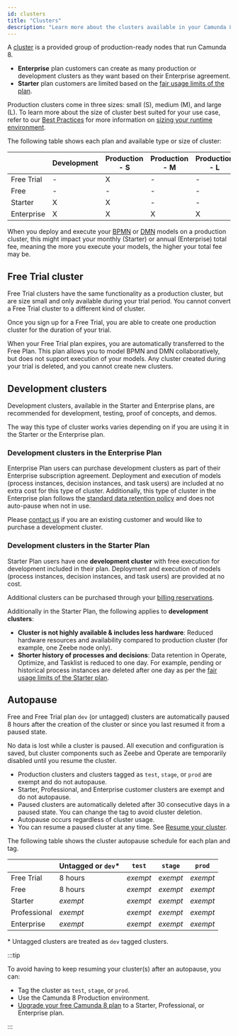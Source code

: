 ```yaml
---
id: clusters
title: "Clusters"
description: "Learn more about the clusters available in your Camunda 8 plan."
---
```


A [cluster](../../guides/create-cluster.md) is a provided group of production-ready nodes that run Camunda 8.

- **Enterprise** plan customers can create as many production or development clusters as they want based on their Enterprise agreement.
- **Starter** plan customers are limited based on the [fair usage limits of the plan](https://camunda.com/legal/fair-usage-limits-for-starter-plan/).

Production clusters come in three sizes: small (S), medium (M), and large (L). To learn more about the size of cluster best suited for your use case, refer to our [Best Practices](/components/best-practices/best-practices-overview.md) for more information on [sizing your runtime environment](/components/best-practices/architecture/sizing-your-environment.md#sizing-your-runtime-environment).

The following table shows each plan and available type or size of cluster:

|            | Development | Production - S | Production - M | Production - L |
| ---------- | ----------- | -------------- | -------------- | -------------- |
| Free Trial | \-          | X              | \-             | \-             |
| Free       | \-          | \-             | \-             | \-             |
| Starter    | X           | X              | \-             | \-             |
| Enterprise | X           | X              | X              | X              |

When you deploy and execute your [BPMN](/components/modeler/bpmn/bpmn.md) or [DMN](/components/modeler/dmn/dmn.md) models on a production cluster, this might impact your monthly (Starter) or annual (Enterprise) total fee, meaning the more you execute your models, the higher your total fee may be.

## Free Trial cluster

Free Trial clusters have the same functionality as a production cluster, but are size small and only available during your trial period. You cannot convert a Free Trial cluster to a different kind of cluster.

Once you sign up for a Free Trial, you are able to create one production cluster for the duration of your trial.

When your Free Trial plan expires, you are automatically transferred to the Free Plan. This plan allows you to model BPMN and DMN collaboratively, but does not support execution of your models. Any cluster created during your trial is deleted, and you cannot create new clusters.

## Development clusters

Development clusters, available in the Starter and Enterprise plans, are recommended for development, testing, proof of concepts, and demos.

The way this type of cluster works varies depending on if you are using it in the Starter or the Enterprise plan.

### Development clusters in the Enterprise Plan

Enterprise Plan users can purchase development clusters as part of their Enterprise subscription agreement. Deployment and execution of models (process instances, decision instances, and task users) are included at no extra cost for this type of cluster. Additionally, this type of cluster in the Enterprise plan follows the [standard data retention policy](/components/concepts/data-retention.md) and does not auto-pause when not in use.

Please [contact us](https://camunda.com/contact/) if you are an existing customer and would like to purchase a development cluster.

### Development clusters in the Starter Plan

Starter Plan users have one **development cluster** with free execution for development included in their plan. Deployment and execution of models (process instances, decision instances, and task users) are provided at no cost.

Additional clusters can be purchased through your [billing reservations](/components/console/manage-plan/update-billing-reservations.md).

Additionally in the Starter Plan, the following applies to **development clusters**:

- **Cluster is not highly available & includes less hardware**: Reduced hardware resources and availability compared to production cluster (for example, one Zeebe node only).
- **Shorter history of processes and decisions**: Data retention in Operate, Optimize, and Tasklist is reduced to one day. For example, pending or historical process instances are deleted after one day as per the [fair usage limits of the Starter plan](https://camunda.com/legal/fair-usage-limits-for-starter-plan/).

## Autopause

Free and Free Trial plan `dev` (or untagged) clusters are automatically paused 8 hours after the creation of the cluster or since you last resumed it from a paused state.

No data is lost while a cluster is paused. All execution and configuration is saved, but cluster components such as Zeebe and Operate are temporarily disabled until you resume the cluster.

- Production clusters and clusters tagged as `test`, `stage`, or `prod` are exempt and do not autopause.
- Starter, Professional, and Enterprise customer clusters are exempt and do not autopause.
- Paused clusters are automatically deleted after 30 consecutive days in a paused state. You can change the tag to avoid cluster deletion.
- Autopause occurs regardless of cluster usage.
- You can resume a paused cluster at any time. See [Resume your cluster](/components/console/manage-clusters/resume-cluster.md/).

The following table shows the cluster autopause schedule for each plan and tag.

|              | Untagged or `dev`\* | `test`   | `stage`  | `prod`   |
| ------------ | ------------------- | -------- | -------- | -------- |
| Free Trial   | 8 hours             | _exempt_ | _exempt_ | _exempt_ |
| Free         | 8 hours             | _exempt_ | _exempt_ | _exempt_ |
| Starter      | _exempt_            | _exempt_ | _exempt_ | _exempt_ |
| Professional | _exempt_            | _exempt_ | _exempt_ | _exempt_ |
| Enterprise   | _exempt_            | _exempt_ | _exempt_ | _exempt_ |

\* Untagged clusters are treated as `dev` tagged clusters.

:::tip

To avoid having to keep resuming your cluster(s) after an autopause, you can:

- Tag the cluster as `test`, `stage`, or `prod`.
- Use the Camunda 8 Production environment.
- [Upgrade your free Camunda 8 plan](https://camunda.com/pricing/) to a Starter, Professional, or Enterprise plan.

:::
